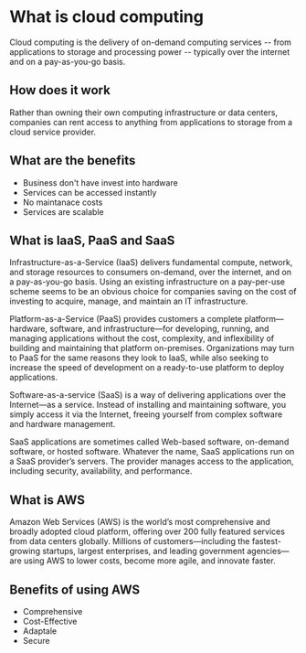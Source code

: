 # What is cloud computing

Cloud computing is the delivery of on-demand computing services -- from applications to storage and processing power -- typically over the internet and on a pay-as-you-go basis.

## How does it work

Rather than owning their own computing infrastructure or data centers, companies can rent access to anything from applications to storage from a cloud service provider.

## What are the benefits

- Business don't have invest into hardware
- Services can be accessed instantly 
- No maintanace costs
- Services are scalable 

## What is IaaS, PaaS and SaaS

Infrastructure-as-a-Service (IaaS) delivers fundamental compute, network, and storage resources to consumers on-demand, over the internet, and on a pay-as-you-go basis. Using an existing infrastructure on a pay-per-use scheme seems to be an obvious choice for companies saving on the cost of investing to acquire, manage, and maintain an IT infrastructure. 

Platform-as-a-Service (PaaS) provides customers a complete platform—hardware, software, and infrastructure—for developing, running, and managing applications without the cost, complexity, and inflexibility of building and maintaining that platform on-premises. Organizations may turn to PaaS for the same reasons they look to IaaS, while also seeking to increase the speed of development on a ready-to-use platform to deploy applications.

Software-as-a-service (SaaS) is a way of delivering applications over the Internet—as a service. Instead of installing and maintaining software, you simply access it via the Internet, freeing yourself from complex software and hardware management.

SaaS applications are sometimes called Web-based software, on-demand software, or hosted software. Whatever the name, SaaS applications run on a SaaS provider’s servers. The provider manages access to the application, including security, availability, and performance.

## What is AWS

Amazon Web Services (AWS) is the world’s most comprehensive and broadly adopted cloud platform, offering over 200 fully featured services from data centers globally. Millions of customers—including the fastest-growing startups, largest enterprises, and leading government agencies—are using AWS to lower costs, become more agile, and innovate faster.

## Benefits of using AWS

- Comprehensive
- Cost-Effective
- Adaptale
- Secure

